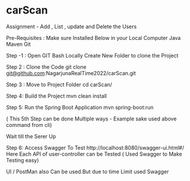 # carScan
Assignment - Add , List , update and Delete the Users

Pre-Requisites : Make sure Installed Below in your Local Computer
  Java 
  Maven
  Git

Step -1 :
Open GIT Bash Locally
   Create New Folder to clone the Project

Step 2 :
Clone the Code 
   git clone git@github.com:NagarjunaRealTime2022/carScan.git

Step 3 : Move to Project Folder 
cd carScan/

Step 4: Build the Project
  mvn clean install 
 
 Step 5: Run the Spring Boot Application
  mvn spring-boot:run
  
( This 5th Step can be done Multiple ways - 
  Example sake used above command from cli)

Wait till the Serer Up

Step 6:
Access Swagger To Test 
   http://localhost:8080/swagger-ui.html#/
   Here Each API of user-controller can be Tested ( Used Swagger to Make Testing easy)
   
UI / PostMan also Can be used.But due to time Limit used Swagger
